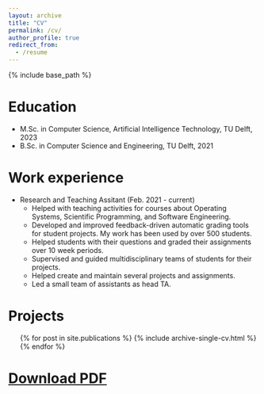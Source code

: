 ```yaml
---
layout: archive
title: "CV"
permalink: /cv/
author_profile: true
redirect_from:
  - /resume
---
```


{% include base_path %}

Education
======
* M.Sc. in Computer Science, Artificial Intelligence Technology, TU Delft, 2023
* B.Sc. in Computer Science and Engineering, TU Delft, 2021


Work experience
======
* Research and Teaching Assitant (Feb. 2021 - current)
  * Helped with teaching activities for courses about Operating Systems, Scientific Programming, and Software Engineering.
  * Developed and improved feedback-driven automatic grading tools for student projects. My work has been used by over 500 students.
  * Helped students with their questions and graded their assignments over 10 week periods.
  * Supervised and guided multidisciplinary teams of students for their projects.
  * Helped create and maintain several projects and assignments.
  * Led a small team of assistants as head TA.

Projects
======
  <ul>{% for post in site.publications %}
    {% include archive-single-cv.html %}
  {% endfor %}</ul>

[Download PDF](gcalin.github.io/files/resume_cg.pdf)
======

